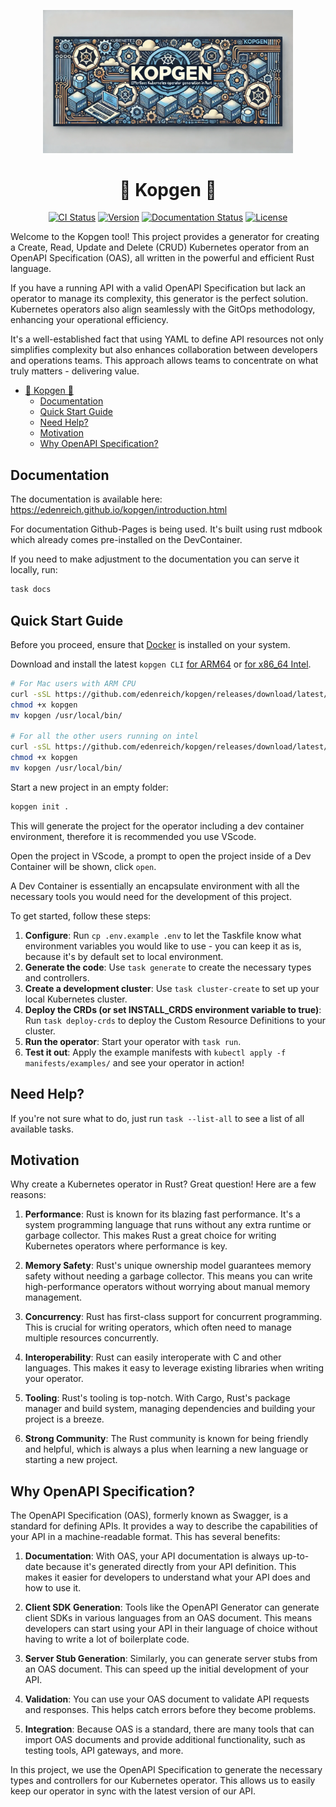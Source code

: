 <p align="center">
  <img src="logo/kopgen.webp" alt="Kopgen Logo" width="400"/>
</p>
<h1 align="center">🦀 Kopgen 🦀</h1>

<p align="center">
<a href="https://github.com/edenreich/kopgen/actions"><img src="https://github.com/edenreich/kopgen/actions/workflows/ci.yml/badge.svg" alt="CI Status"/></a>
<a href="https://github.com/edenreich/kopgen/releases"><img src="https://img.shields.io/github/v/release/edenreich/kopgen?color=blue&style=flat-square" alt="Version"/></a>
<a href="https://github.com/edenreich/kopgen/actions"><img src="https://github.com/edenreich/kopgen/actions/workflows/docs.yml/badge.svg" alt="Documentation Status"/></a>
<a href="https://github.com/edenreich/kopgen/blob/main/LICENSE"><img src="https://img.shields.io/github/license/edenreich/kopgen?color=blue&style=flat-square" alt="License"/></a>
</p>

Welcome to the Kopgen tool! This project provides a generator for creating a Create, Read, Update and Delete (CRUD) Kubernetes operator from an OpenAPI Specification (OAS), all written in the powerful and efficient Rust language.

If you have a running API with a valid OpenAPI Specification but lack an operator to manage its complexity, this generator is the perfect solution. Kubernetes operators also align seamlessly with the GitOps methodology, enhancing your operational efficiency.

It's a well-established fact that using YAML to define API resources not only simplifies complexity but also enhances collaboration between developers and operations teams. This approach allows teams to concentrate on what truly matters - delivering value.

- [🦀 Kopgen 🦀](#-kopgen-)
  - [Documentation](#documentation)
  - [Quick Start Guide](#quick-start-guide)
  - [Need Help?](#need-help)
  - [Motivation](#motivation)
  - [Why OpenAPI Specification?](#why-openapi-specification)

## Documentation

The documentation is available here: https://edenreich.github.io/kopgen/introduction.html

For documentation Github-Pages is being used.
It's built using rust mdbook which already comes pre-installed on the DevContainer.

If you need to make adjustment to the documentation you can serve it locally, run:

```bash
task docs
```

## Quick Start Guide

Before you proceed, ensure that [Docker](https://docs.docker.com/engine/install/) is installed on your system.

Download and install the latest `kopgen CLI` [for ARM64](https://github.com/edenreich/kopgen/releases/download/latest/kopgen_aarch64-unknown-linux-musl) or [for x86_64 Intel](https://github.com/edenreich/kopgen/releases/download/v1.4.0/kopgen_x86_64-unknown-linux-musl).

```bash
# For Mac users with ARM CPU
curl -sSL https://github.com/edenreich/kopgen/releases/download/latest/kopgen_aarch64-unknown-linux-musl -o kopgen
chmod +x kopgen
mv kopgen /usr/local/bin/

# For all the other users running on intel
curl -sSL https://github.com/edenreich/kopgen/releases/download/latest/kopgen_x86_64-unknown-linux-musl -o kopgen
chmod +x kopgen
mv kopgen /usr/local/bin/
```

Start a new project in an empty folder:

```bash
kopgen init .
```

This will generate the project for the operator including a dev container environment, therefore it is recommended you use VScode.

Open the project in VScode, a prompt to open the project inside of a Dev Container will be shown, click `open`.

A Dev Container is essentially an encapsulate environment with all the necessary tools you would need for the development of this project.

To get started, follow these steps:

1. **Configure**: Run `cp .env.example .env` to let the Taskfile know what environment variables you would like to use - you can keep it as is, because it's by default set to local environment.
2. **Generate the code**: Use `task generate` to create the necessary types and controllers.
3. **Create a development cluster**: Use `task cluster-create` to set up your local Kubernetes cluster.
4. **Deploy the CRDs (or set INSTALL_CRDS environment variable to true)**: Run `task deploy-crds` to deploy the Custom Resource Definitions to your cluster.
5. **Run the operator**: Start your operator with `task run`.
6. **Test it out**: Apply the example manifests with `kubectl apply -f manifests/examples/` and see your operator in action!

## Need Help?

If you're not sure what to do, just run `task --list-all` to see a list of all available tasks.

## Motivation

Why create a Kubernetes operator in Rust? Great question! Here are a few reasons:

1. **Performance**: Rust is known for its blazing fast performance. It's a system programming language that runs without any extra runtime or garbage collector. This makes Rust a great choice for writing Kubernetes operators where performance is key.

2. **Memory Safety**: Rust's unique ownership model guarantees memory safety without needing a garbage collector. This means you can write high-performance operators without worrying about manual memory management.

3. **Concurrency**: Rust has first-class support for concurrent programming. This is crucial for writing operators, which often need to manage multiple resources concurrently.

4. **Interoperability**: Rust can easily interoperate with C and other languages. This makes it easy to leverage existing libraries when writing your operator.

5. **Tooling**: Rust's tooling is top-notch. With Cargo, Rust's package manager and build system, managing dependencies and building your project is a breeze.

6. **Strong Community**: The Rust community is known for being friendly and helpful, which is always a plus when learning a new language or starting a new project.

## Why OpenAPI Specification?

The OpenAPI Specification (OAS), formerly known as Swagger, is a standard for defining APIs. It provides a way to describe the capabilities of your API in a machine-readable format. This has several benefits:

1. **Documentation**: With OAS, your API documentation is always up-to-date because it's generated directly from your API definition. This makes it easier for developers to understand what your API does and how to use it.

2. **Client SDK Generation**: Tools like the OpenAPI Generator can generate client SDKs in various languages from an OAS document. This means developers can start using your API in their language of choice without having to write a lot of boilerplate code.

3. **Server Stub Generation**: Similarly, you can generate server stubs from an OAS document. This can speed up the initial development of your API.

4. **Validation**: You can use your OAS document to validate API requests and responses. This helps catch errors before they become problems.

5. **Integration**: Because OAS is a standard, there are many tools that can import OAS documents and provide additional functionality, such as testing tools, API gateways, and more.

In this project, we use the OpenAPI Specification to generate the necessary types and controllers for our Kubernetes operator. This allows us to easily keep our operator in sync with the latest version of our API.
